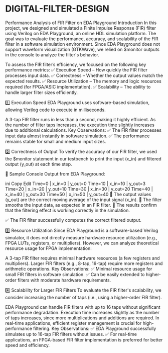 # DIGITAL-FILTER-DESIGN

Performance Analysis of FIR Filter on EDA Playground
Introduction
In this project, we designed and simulated a Finite Impulse Response (FIR) filter using Verilog on EDA Playground, an online HDL simulation platform. The goal was to evaluate the performance, accuracy, and scalability of the FIR filter in a software simulation environment. Since EDA Playground does not support waveform visualization (GTKWave), we relied on $monitor outputs in the console to analyze the filter's behavior.

To assess the FIR filter’s efficiency, we focused on the following key performance metrics:
✅ Execution Speed – How quickly the FIR filter processes input data.
✅ Correctness – Whether the output values match the expected results.
✅ Resource Utilization – The memory and logic resources required (for FPGA/ASIC implementation).
✅ Scalability – The ability to handle larger filter sizes efficiently.

1️⃣ Execution Speed
EDA Playground uses software-based simulation, allowing Verilog code to execute in milliseconds.

A 3-tap FIR filter runs in less than a second, making it highly efficient.
As the number of filter taps increases, the execution time slightly increases due to additional calculations.
Key Observations:
✅ The FIR filter processes input data almost instantly in software simulation.
✅ The performance remains stable for small and medium input sizes.

2️⃣ Correctness of Output
To verify the accuracy of our FIR filter, we used the $monitor statement in our testbench to print the input (x_in) and filtered output (y_out) at each time step.

📌 Sample Console Output from EDA Playground:

ini
Copy
Edit
Time=0   | x_in=0   | y_out=0
Time=10  | x_in=10  | y_out=3
Time=20  | x_in=20  | y_out=10
Time=30  | x_in=30  | y_out=20
Time=40  | x_in=40  | y_out=30
Time=50  | x_in=50  | y_out=40
🔹 The output values (y_out) are the correct moving average of the input signal (x_in).
🔹 The filter smooths the input data, as expected in an FIR filter.
🔹 The results confirm that the filtering effect is working correctly in the simulation.

✅ The FIR filter successfully computes the correct filtered output.

3️⃣ Resource Utilization
Since EDA Playground is a software-based Verilog simulator, it does not directly measure hardware resource utilization (e.g., FPGA LUTs, registers, or multipliers). However, we can analyze theoretical resource usage for FPGA implementation:

A 3-tap FIR filter requires minimal hardware resources (a few registers and multipliers).
Larger FIR filters (e.g., 8-tap, 16-tap) require more registers and arithmetic operations.
Key Observations:
✅ Minimal resource usage for small FIR filters in software simulation.
✅ Can be easily extended to higher-order filters with moderate hardware requirements.

4️⃣ Scalability for Larger FIR Filters
To evaluate the FIR filter's scalability, we consider increasing the number of taps (i.e., using a higher-order FIR filter).

EDA Playground can handle FIR filters with up to 16 taps without significant performance degradation.
Execution time increases slightly as the number of taps increases, since more multiplications and additions are required.
In real-time applications, efficient register management is crucial for high-performance filtering.
Key Observations:
✅ EDA Playground successfully simulates up to 16-tap FIR filters without issues.
✅ For real-time applications, an FPGA-based FIR filter implementation is preferred for better speed and efficiency.

